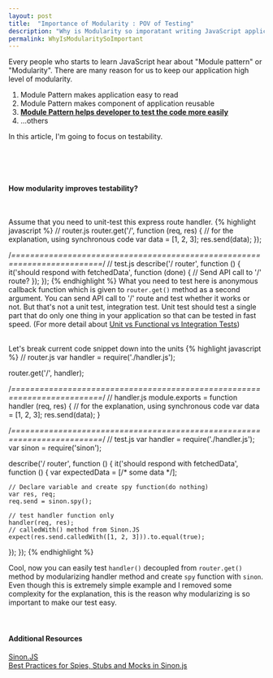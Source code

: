 ```yaml
---
layout: post
title:  "Importance of Modularity : POV of Testing"
description: "Why is Modularity so imporatant writing JavaScript application? (From the point of view of the testing)"
permalink: WhyIsModularitySoImportant
---
```


Every people who starts to learn JavaScript hear about "Module pattern" or "Modularity". There are many reason for us to keep our application high level of modularity. <br>
1. Module Pattern makes application easy to read <br>
2. Module Pattern makes component of application reusable <br>
3. <strong style="text-decoration: underline">Module Pattern helps developer to test the code more easily</strong> <br>
4. ...others <br>

In this article, I'm going to focus on testability.
<!--excerpt_separator-->
<br>
<br>
<br>
<h4>How modularity improves testability?</h4>
<br>

Assume that you need to unit-test this express route handler.
{% highlight javascript %}
// router.js
router.get('/', function (req, res) {
  // for the explanation, using synchronous code
  var data = [1, 2, 3]; 
  res.send(data);
});

/*=========================================================================*/
// test.js
describe('/ router', function () {
  it('should respond with fetchedData', function (done) {
    // Send API call to '/' route?
  });
});
{% endhighlight %}
What you need to test here is anonymous callback function which is given to `router.get()` method as a second argument. You can send API call to '/' route and test whether it works or not. But that's not a unit test, integration test. Unit test should test a single part that do only one thing in your application so that can be tested in fast speed. (For more detail about <a href="https://www.sitepoint.com/javascript-testing-unit-functional-integration/" target="_blank">Unit vs Functional vs Integration Tests</a>)
<br>
<br>

Let's break current code snippet down into the units
{% highlight javascript %}
// router.js
var handler = require('./handler.js');

router.get('/', handler);

/*=========================================================================*/
// handler.js
module.exports = function handler (req, res) {
  // for the explanation, using synchronous code
  var data = [1, 2, 3];
  res.send(data);
}

/*=========================================================================*/
// test.js
var handler = require('./handler.js');
var sinon = require('sinon');

describe('/ router', function () {
  it('should respond with fetchedData', function () {
    var expectedData = [/* some data */];
    
    // Declare variable and create spy function(do nothing)
    var res, req;
    req.send = sinon.spy();
    
    // test handler function only
    handler(req, res);
    // calledWith() method from Sinon.JS
    expect(res.send.calledWith([1, 2, 3])).to.equal(true);
  });
});
{% endhighlight %}

Cool, now you can easily test `handler()` decoupled from `router.get()` method by modularizing handler method and create `spy` function with `sinon`. Even though this is extremely simple example and I removed some complexity for the explanation, this is the reason why modularizing is so important to make our test easy.
<br>
<br>
<br>
<h4>Additional Resources</h4>
<a href="http://sinonjs.org/" target="_blank">Sinon.JS</a>
<br>
<a href="https://semaphoreci.com/community/tutorials/best-practices-for-spies-stubs-and-mocks-in-sinon-js" target="_blank">Best Practices for Spies, Stubs and Mocks in Sinon.js</a>